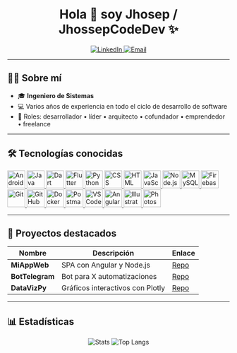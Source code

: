 <!-- ========= CABECERA ========= -->
<h1 align="center">Hola 👋 soy Jhosep / JhossepCodeDev ✨</h1>

<p align="center">
  <a href="https://www.linkedin.com/in/jhossep-llacctahuaman-c-a9ba49272/" target="_blank">
    <img src="https://img.shields.io/badge/LinkedIn-0077B5?style=for-the-badge&logo=linkedin&logoColor=white" alt="LinkedIn"/>
  </a>
  <a href="mailto:jhossepsamuel23@gmail.com" target="_blank">
    <img src="https://img.shields.io/badge/Email-D14836?style=for-the-badge&logo=gmail&logoColor=white" alt="Email"/>
  </a>
</p>

---

## 👨‍💻 Sobre mí
- 🎓 **Ingeniero de Sistemas**  
- 💻 Varios años de experiencia en todo el ciclo de desarrollo de software  
- 📝 Roles: desarrollador • líder • arquitecto • cofundador • emprendedor • freelance  

---

## 🛠 Tecnologías conocidas
<p align="left">
  <a href="https://developer.android.com/studio" target="_blank">
    <img src="https://skillicons.dev/icons?i=androidstudio" alt="Android Studio" height="40"/>
  </a>
  <a href="https://www.oracle.com/java/" target="_blank">
    <img src="https://skillicons.dev/icons?i=java" alt="Java" height="40"/>
  </a>
  <a href="https://dart.dev" target="_blank">
    <img src="https://skillicons.dev/icons?i=dart" alt="Dart" height="40"/>
  </a>
  <a href="https://flutter.dev" target="_blank">
    <img src="https://skillicons.dev/icons?i=flutter" alt="Flutter" height="40"/>
  </a>
  <a href="https://www.python.org" target="_blank">
    <img src="https://skillicons.dev/icons?i=py" alt="Python" height="40"/>
  </a>
  <a href="https://developer.mozilla.org/docs/Web/CSS" target="_blank">
    <img src="https://skillicons.dev/icons?i=css" alt="CSS" height="40"/>
  </a>
  <a href="https://developer.mozilla.org/docs/Web/HTML" target="_blank">
    <img src="https://skillicons.dev/icons?i=html" alt="HTML" height="40"/>
  </a>
  <a href="https://developer.mozilla.org/docs/Web/JavaScript" target="_blank">
    <img src="https://skillicons.dev/icons?i=js" alt="JavaScript" height="40"/>
  </a>
  <a href="https://nodejs.org" target="_blank">
    <img src="https://skillicons.dev/icons?i=nodejs" alt="Node.js" height="40"/>
  </a>
  <a href="https://www.mysql.com" target="_blank">
    <img src="https://skillicons.dev/icons?i=mysql" alt="MySQL" height="40"/>
  </a>
  <a href="https://firebase.google.com/docs" target="_blank">
    <img src="https://skillicons.dev/icons?i=firebase" alt="Firebase" height="40"/>
  </a>
  <a href="https://git-scm.com/doc" target="_blank">
    <img src="https://skillicons.dev/icons?i=git" alt="Git" height="40"/>
  </a>
  <a href="https://docs.github.com" target="_blank">
    <img src="https://skillicons.dev/icons?i=github" alt="GitHub" height="40"/>
  </a>
  <a href="https://docs.docker.com" target="_blank">
    <img src="https://skillicons.dev/icons?i=docker" alt="Docker" height="40"/>
  </a>
  <a href="https://learning.postman.com/docs" target="_blank">
    <img src="https://skillicons.dev/icons?i=postman" alt="Postman" height="40"/>
  </a>
  <a href="https://code.visualstudio.com/docs" target="_blank">
    <img src="https://skillicons.dev/icons?i=vscode" alt="VSCode" height="40"/>
  </a>
  <a href="https://angular.io/docs" target="_blank">
    <img src="https://skillicons.dev/icons?i=angular" alt="Angular" height="40"/>
  </a>
  <a href="https://www.adobe.com/products/illustrator" target="_blank">
    <img src="https://skillicons.dev/icons?i=ai" alt="Illustrator" height="40"/>
  </a>
  <a href="https://www.adobe.com/products/photoshop" target="_blank">
    <img src="https://skillicons.dev/icons?i=ps" alt="Photoshop" height="40"/>
  </a>
</p>

---

## 🚀 Proyectos destacados
| Nombre         | Descripción                            | Enlace                |
| -------------- | -------------------------------------- | --------------------- |
| **MiAppWeb**   | SPA con Angular y Node.js              | [Repo](#)             |
| **BotTelegram**| Bot para X automatizaciones            | [Repo](#)             |
| **DataVizPy**  | Gráficos interactivos con Plotly       | [Repo](#)             |

---

## 📊 Estadísticas
<p align="center">
  <img src="https://github-readme-stats.vercel.app/api?username=jhossepsamuel1231&show_icons=true&theme=dark" alt="Stats" />
  <img src="https://github-readme-stats.vercel.app/api/top-langs/?username=jhossepsamuel1231&layout=compact&theme=dark" alt="Top Langs" />
</p>

